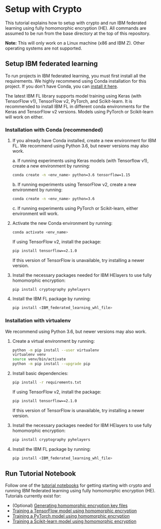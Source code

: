 # Setup with Crypto

This tutorial explains how to setup with crypto and run IBM federated learning using fully homomorphic encryption (HE). All commands are assumed to be run from the base directory at the top of this repository.

**Note:** This will only work on a Linux machine (x86 and IBM Z). Other operating systems are not supported.

## Setup IBM federated learning

To run projects in IBM federated learning, you must first install all the requirements. We highly recommend using Conda installation for this project. If you don't have Conda, you can [install it here](https://docs.conda.io/projects/conda/en/latest/user-guide/install/).

The latest IBM FL library supports model training using Keras (with TensorFlow v1), TensorFlow v2, PyTorch, and Scikit-learn. It is recommended to install IBM FL in different conda environments for the Keras and TensorFlow v2 versions. Models using PyTorch or Scikit-learn will work on either.

### Installation with Conda (recommended)

1. If you already have Conda installed, create a new environment for IBM FL. We recommend using Python 3.6, but newer versions may also work.

    a. If running experiments using Keras models (with Tensorflow v1), create a new environment by running:

    ```bash
    conda create -n <env_name> python=3.6 tensorflow=1.15
    ```

    b. If running experiments using TensorFlow v2, create a new environment by running:

    ```bash
    conda create -n <env_name> python=3.6
    ```

    c. If running experiments using PyTorch or Scikit-learn, either environment will work.

2. Activate the new Conda environment by running:

    ```bash
    conda activate <env_name>
    ```

    If using TensorFlow v2, install the package:

    ```bash
    pip install tensorflow==2.1.0
    ```

    If this version of TensorFlow is unavailable, try installing a newer version.

3. Install the necessary packages needed for IBM HElayers to use fully homomorphic encryption:

    ```bash
    pip install cryptography pyhelayers
    ```

4. Install the IBM FL package by running:

    ```bash
    pip install <IBM_federated_learning_whl_file>
    ```

### Installation with virtualenv

We recommend using Python 3.6, but newer versions may also work.

1. Create a virtual environment by running:

    ```bash
    python -m pip install --user virtualenv
    virtualenv venv
    source venv/bin/activate
    python -m pip install --upgrade pip
    ```

2. Install basic dependencies:

    ```bash
    pip install -r requirements.txt
    ```

    If using TensorFlow v2, install the package:

    ```bash
    pip install tensorflow==2.1.0
    ```

    If this version of TensorFlow is unavailable, try installing a newer version.

3. Install the necessary packages needed for IBM HElayers to use fully homomorphic encryption:

    ```bash
    pip install cryptography pyhelayers
    ```

4. Install the IBM FL package by running:

    ```bash
    pip install <IBM_federated_learning_whl_file>
    ```

## Run Tutorial Notebook

Follow one of the [tutorial notebooks](Notebooks) for getting starting with crypto and running IBM federated learning using fully homomorphic encryption (HE). Tutorials currently exist for:

* (Optional) [Generating homomorphic encryption key files](Notebooks/crypto_fhe_key_setup.ipynb)
* [Training a TensorFlow model using homomorphic encryption](Notebooks/crypto_fhe_tensorflow)
* [Training a PyTorch model using homomorphic encryption](Notebooks/crypto_fhe_pytorch)
* [Training a Scikit-learn model using homomorphic encryption](Notebooks/crypto_fhe_sklearn)
